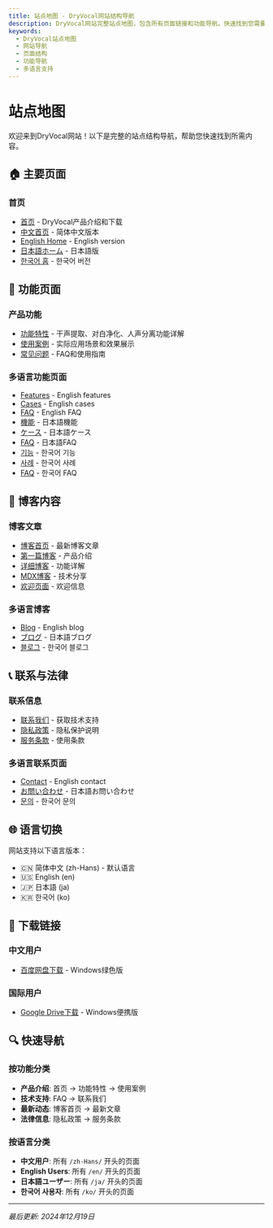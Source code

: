 ```yaml
---
title: 站点地图 - DryVocal网站结构导航
description: DryVocal网站完整站点地图，包含所有页面链接和功能导航。快速找到您需要的功能、案例、FAQ等页面。
keywords:
  - DryVocal站点地图
  - 网站导航
  - 页面结构
  - 功能导航
  - 多语言支持
---
```


# 站点地图

欢迎来到DryVocal网站！以下是完整的站点结构导航，帮助您快速找到所需内容。

## 🏠 主要页面

### 首页
- [首页](/) - DryVocal产品介绍和下载
- [中文首页](/zh-Hans/) - 简体中文版本
- [English Home](/en/) - English version
- [日本語ホーム](/ja/) - 日本語版
- [한국어 홈](/ko/) - 한국어 버전

## 🔧 功能页面

### 产品功能
- [功能特性](/zh-Hans/features) - 干声提取、对白净化、人声分离功能详解
- [使用案例](/zh-Hans/cases) - 实际应用场景和效果展示
- [常见问题](/zh-Hans/faq) - FAQ和使用指南

### 多语言功能页面
- [Features](/en/features) - English features
- [Cases](/en/cases) - English cases
- [FAQ](/en/faq) - English FAQ
- [機能](/ja/features) - 日本語機能
- [ケース](/ja/cases) - 日本語ケース
- [FAQ](/ja/faq) - 日本語FAQ
- [기능](/ko/features) - 한국어 기능
- [사례](/ko/cases) - 한국어 사례
- [FAQ](/ko/faq) - 한국어 FAQ

## 📝 博客内容

### 博客文章
- [博客首页](/zh-Hans/blog) - 最新博客文章
- [第一篇博客](/zh-Hans/blog/2019/05/28/first-blog-post) - 产品介绍
- [详细博客](/zh-Hans/blog/2019/05/29/long-blog-post) - 功能详解
- [MDX博客](/zh-Hans/blog/2021/08/01/mdx-blog-post) - 技术分享
- [欢迎页面](/zh-Hans/blog/2021/08/26/welcome) - 欢迎信息

### 多语言博客
- [Blog](/en/blog) - English blog
- [ブログ](/ja/blog) - 日本語ブログ
- [블로그](/ko/blog) - 한국어 블로그

## 📞 联系与法律

### 联系信息
- [联系我们](/zh-Hans/contact) - 获取技术支持
- [隐私政策](/zh-Hans/privacy) - 隐私保护说明
- [服务条款](/zh-Hans/terms) - 使用条款

### 多语言联系页面
- [Contact](/en/contact) - English contact
- [お問い合わせ](/ja/contact) - 日本語お問い合わせ
- [문의](/ko/contact) - 한국어 문의

## 🌐 语言切换

网站支持以下语言版本：
- 🇨🇳 简体中文 (zh-Hans) - 默认语言
- 🇺🇸 English (en)
- 🇯🇵 日本語 (ja)
- 🇰🇷 한국어 (ko)

## 📱 下载链接

### 中文用户
- [百度网盘下载](https://pan.baidu.com/s/1AlO909Xgr3JVF03vPdmbtw?pwd=wdme) - Windows绿色版

### 国际用户
- [Google Drive下载](https://drive.google.com/file/d/1pTm3gN38GfyaJP0LHHYzDBSyD0FrEBx1/view?usp=drive_link) - Windows便携版

## 🔍 快速导航

### 按功能分类
- **产品介绍**: 首页 → 功能特性 → 使用案例
- **技术支持**: FAQ → 联系我们
- **最新动态**: 博客首页 → 最新文章
- **法律信息**: 隐私政策 → 服务条款

### 按语言分类
- **中文用户**: 所有 `/zh-Hans/` 开头的页面
- **English Users**: 所有 `/en/` 开头的页面
- **日本語ユーザー**: 所有 `/ja/` 开头的页面
- **한국어 사용자**: 所有 `/ko/` 开头的页面

---

*最后更新: 2024年12月19日*


